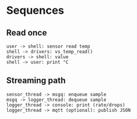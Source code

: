 # Sequences

## Read once
```
user -> shell: sensor read temp
shell -> drivers: vs_temp_read()
drivers -> shell: value
shell -> user: print °C
```

## Streaming path
```
sensor_thread -> msgq: enqueue sample
msgq -> logger_thread: dequeue sample
logger_thread -> console: print (rate/drops)
logger_thread -> mqtt (optional): publish JSON
```
